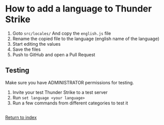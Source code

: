 # How to add a language to Thunder Strike

1. Goto `src/locales/` And copy the `english.js` file
2. Rename the copied file to the language (english name of the language)
3. Start editing the values
4. Save the files
5. Push to GitHub and open a Pull Request

## Testing

Make sure you have ADMINISTRATOR permissions for testing.

1. Invite your test Thunder Strike to a test server
2. Run `set language <your language>`
3. Run a few commands from different categories to test it

##

[Return to index](README.md)
